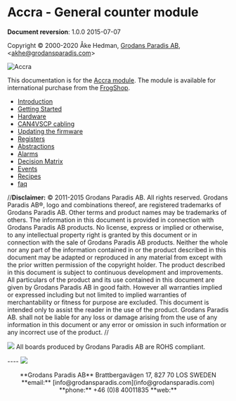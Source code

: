 # Accra - General counter module

**Document reversion**: 1.0.0 2015-07-07

Copyright © 2000-2020 Åke Hedman, [Grodans Paradis
AB](http://www.grodansparadis.com),
\<[akhe@grodansparadis.com](akhe@grodansparadis.com)\>

![Accra](/accra6.png)

This documentation is for the [Accra
module](http://www.grodansparadis.com/accra/accra.html). The module is
available for international purchase from the
[FrogShop](http://www.frogshop.se).

  - [Introduction](Introduction)
  - [Getting Started](Getting%20Started)
  - [Hardware](Hardware)
  - [CAN4VSCP cabling](CAN4VSCP%20cabling)
  - [Updating the firmware](Replacing%20the%20firmware)
  - [Registers](registers)
  - [Abstractions](Abstractions)
  - [Alarms](Alarms)
  - [Decision Matrix](decisionmatrix)
  - [Events](Events)
  - [Recipes](Recipes)
  - [faq](faq)

//**Disclaimer:** © 2011-2015 Grodans Paradis AB. All rights reserved.
Grodans Paradis AB®, logo and combinations thereof, are registered
trademarks of Grodans Paradis AB. Other terms and product names may be
trademarks of others. The information in this document is provided in
connection with Grodans Paradis AB products. No license, express or
implied or otherwise, to any intellectual property right is granted by
this document or in connection with the sale of Grodans Paradis AB
products. Neither the whole nor any part of the information contained in
or the product described in this document may be adapted or reproduced
in any material from except with the prior written permission of the
copyright holder. The product described in this document is subject to
continuous development and improvements. All particulars of the product
and its use contained in this document are given by Grodans Paradis AB
in good faith. However all warranties implied or expressed including but
not limited to implied warranties of merchantability or fitness for
purpose are excluded. This document is intended only to assist the
reader in the use of the product. Grodans Paradis AB. shall not be
liable for any loss or damage arising from the use of any information in
this document or any error or omission in such information or any
incorrect use of the product. //

![](/rohs.png) All boards produced by Grodans Paradis AB are ROHS
compliant.

  
\---- ![](/grodan_logo.png)  
<center> **Grodans Paradis AB** Brattbergavägen 17, 827 70 LOS SWEDEN  
**email:** [info@grodansparadis.com](info@grodansparadis.com) **phone:**
+46 (0)8 40011835  
**web:**<https://www.grodansparadis.com>  
</center>
